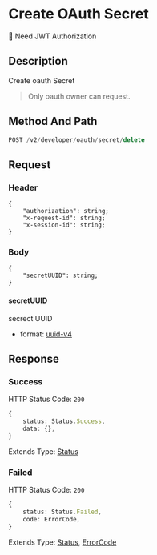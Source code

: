 # Create OAuth Secret

:key: Need JWT Authorization

## Description

Create oauth Secret

> Only oauth owner can request.

## Method And Path

```js
POST /v2/developer/oauth/secret/delete
```

## Request

### Header

```ts{2-4}
{
    "authorization": string;
    "x-request-id": string;
    "x-session-id": string;
}
```

### Body

```ts{2}
{
    "secretUUID": string;
}
```

#### secretUUID

secrect UUID

* format: [uuid-v4](/misc/ajv-formats/uuid-v4)

## Response

### Success

HTTP Status Code: `200`

```ts
{
    status: Status.Success,
    data: {},
}
```

Extends Type: [Status](/types/status)

### Failed

HTTP Status Code: `200`

```ts
{
    status: Status.Failed,
    code: ErrorCode,
}
```

Extends Type: [Status](/types/status), [ErrorCode](/types/error-code)
